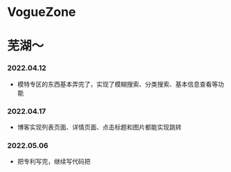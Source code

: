 # VogueZone

# 芜湖～


### 2022.04.12
- 模特专区的东西基本弄完了，实现了模糊搜索、分类搜索、基本信息查看等功能

### 2022.04.17
- 博客实现列表页面、详情页面、点击标题和图片都能实现跳转

### 2022.05.06
- 把专利写完，继续写代码把